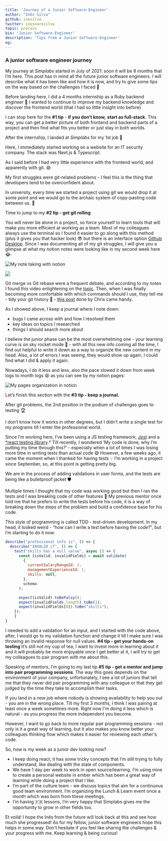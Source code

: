 ```yaml
---
title: 'Journey of a Junior Software-Engineer'
author: "Inês Silva"
github: inesilva
twitter: inesoaresilva
topic: process
bio: 'Junior Software-Engineer'
description: 'Tips from a Junior Software-Engineer'
og:
---
```

### A junior software engineer journey

My journey at _Simplabs_ started in July of 2021: soon it will be 8 months that I’m here. This post has in mind all the future junior software engineers. I will describe what it has been like and how it is now, and try to give some tips on the way based on the challenges I faced 💪

Before landing here, I did a 4 months internship as a Ruby backend engineer 💎 
I wanted to continue to improve my backend knowledge and discover the frontend world (that I had so little insight into before)

I can stop here for the **#1 tip** - **if you don’t know,** **start as full-stack.** This way, you can get a better picture of both frontend and backend parts of a project and then find what fits you better or just stay in both worlds.

After the internship, I landed at _Simplabs_ for my 1st job 🙌

Here, I immediately started working on a website for an IT security company. The stack was Next.js & Typescript.

As I said before I had very little experience with the frontend world, and apparently with git. 😅

My first struggles were git-related problems - I feel this is the thing that developers tend to be overconfident about.

In university, every time we started a project using git we would drop it at some point and we would go to the archaic system of copy-pasting code between us. 🥲

Time to jump to my **#2 tip - get git rolling**

You will never be alone in a project, so force yourself to learn tools that will make you more efficient at working as a team. Most of my colleagues always use the terminal so I found it easier to go along with this method (plus it gives you that hacker look) 😎 but there is an interface option [Github Desktop](https://desktop.github.com/). Since I was documenting all of my git struggles, I will give you a glimpse at what my notion notes were looking like in my second week here 😂:

![My note taking with notion](/assets/images/posts/2022-02-17-journey-of-a-junior-software-engineer/my-notion-notes-eg1.png)

![](/assets/images/posts/2022-02-17-journey-of-a-junior-software-engineer/my-notion-notes-eg2.png)

Git merge vs Git rebase were a frequent debate, and according to my notes I found this video enlightening on the [topic](https://www.youtube.com/watch?v=CRlGDDprdOQ&ab_channel=Academind).
Then, when I was finally becoming more confortable with which commands should I use, they tell me - tidy your git history 🧹 - [this post](https://simplabs.com/blog/2021/05/26/keeping-a-clean-git-history/) done by Chris came handy.

As I showed above, I keep a journal where I note down:

-   bugs I came across with and how I resolved them
-   key ideas on topics I researched
-   things I should search more about

I believe the junior phase can be the most overwhelming one - your learning curve is on sky rocket mode 🚀 - with all this new info coming all the time, I find out helpful to write it down as a way to organize the new content in my head.
Also, a lot of errors I was seeing, they would show up again, I could find what I did & apply it again.

Nowadays, I do it less and less, also the pace slowed it down from week logs to month logs 😆 as you can see by my notion pages:

![My pages organization in notion](/assets/images/posts/2022-02-17-journey-of-a-junior-software-engineer/my-notion-pages.png)

Let’s finish this section with the **#3 tip - keep a journal.**

After git problems, the 2nd position in the podium of challenges goes to testing 🏆

I don’t know how it works in other degrees, but I didn’t write a single test for my programs till I enter the professional world.

Since I’m working here, I’ve been using a JS testing framework, _[Jest](https://jestjs.io/)_ and a [*react testing library](https://testing-library.com/docs/react-testing-library/intro/).* Till recently, I wondered ‘My code is done, why I’m putting my time through this?’ - especially when a lot of times I was losing more time in writing tests than actual code 😅 However, a few weeks ago, it came the moment when I thanked for having tests 💡 I’m working in a project since September, so, at this point is getting pretty big.

We are in the process of adding validations in user forms, and the tests are being like a bulletproof jacket 🛡️

Multiple times I thought that my code was working good but then I ran the tests and I was breaking code of other features 🥲 My previous mentor once told me that he prefers to write the tests before his code, it is a way of breaking down the steps of the problem and build a confidence base for his code.

This style of programming is called TDD - test-driven development. In my head, it looked weird - “how can I write a test before having the code?”, but I’m starting to do it now:

```jsx
describe("professional info is", () => {
  describe("INVALID if", () => {
    test("skills has a null value", async () => {
      const [isValid, invalidFields] = await validate(
        {
          currentSalaryRangeId: 2,
          managementExperienceId: 1,
          skills: null,
        },
        schema
      );

      expect(isValid).toBeFalsy();
      expect(invalidFields.length).toBe(1);
      expect(invalidFields[0]).toBe("skills");
    });
	}
}

```

I needed to add a validation for an input, and I started with the code above, after, I would go to my validation function and change it till I make sure I was throwing an invalid response for null values. 
**#4 tip - get your hands-on testing**
It’s still not my cup of tea, I want to invest more in learning about it and it will probably be more enjoyable once I get better at it, I will try to get my colleagues to pair program with me about this.

Speaking of mentors, I’m going to my last tip **#5 tip - get a mentor and jump into pair programming sessions**.
The way this goes depends on the environment of your company, unfortunately, I see a lot of juniors that tell me that they never did pair programming with any colleague or that they get judged by the time they take to accomplish their tasks.

If you land in a new job where nobody is showing availability to help you out - you are in the wrong place. 
Till my first 3 months, I think I was pairing at least once a week sometimes more. 
Right now I'm doing it less which is natural - as you progress the more independent you become.

However, I want to go back to more regular pair programming sessions - not only is it a great way of learning, but it also makes you know better your colleagues thinking flow which makes it easier for reviewing each other's code.

So, how is my week as a junior dev looking now?

-   I keep doing react, it has some tricky concepts that I’m still trying to fully understand, like dealing with the state of components.
-   We have 1 day per week to work in open source/learning. I’m using mine to create a personal website in ember which has been a great way of learning while doing a project that I like.
-   I’m part of the culture team - we discuss topics that aim for a continuous good team environment. I’m organizing the Lunch & Learn event once a month which was born from these meetings.
-   I’m having 🇫🇷 lessons, I’m very happy that Simplabs gives me the opportunity to grow in other fields too.

Et voilá! I hope the Inês from the future will look back at this and see how much she progressed! 
As for my fellow, junior software engineers hope this helps in some way. 
Don’t hesitate if you feel like sharing the challenges & your progress with me. 
Keep learning & being curious!